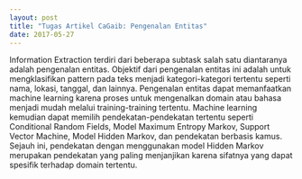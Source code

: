 ```yaml
---
layout: post
title: "Tugas Artikel CaGaib: Pengenalan Entitas"
date: 2017-05-27
---
```


Information Extraction terdiri dari beberapa subtask salah satu diantaranya adalah pengenalan entitas. Objektif dari pengenalan entitas ini adalah untuk mengklasifikan pattern pada teks menjadi kategori-kategori tertentu seperti nama, lokasi, tanggal, dan lainnya. Pengenalan entitas dapat memanfaatkan machine learning karena proses untuk mengenalkan domain atau bahasa menjadi mudah melalui training-training tertentu. Machine learning kemudian dapat memilih pendekatan-pendekatan tertentu seperti Conditional Random Fields, Model Maximum Entropy Markov, Support Vector Machine, Model Hidden Markov, dan pendekatan berbasis kamus. Sejauh ini, pendekatan dengan menggunakan model Hidden Markov merupakan pendekatan yang paling menjanjikan karena sifatnya yang dapat spesifik terhadap domain tertentu. 
